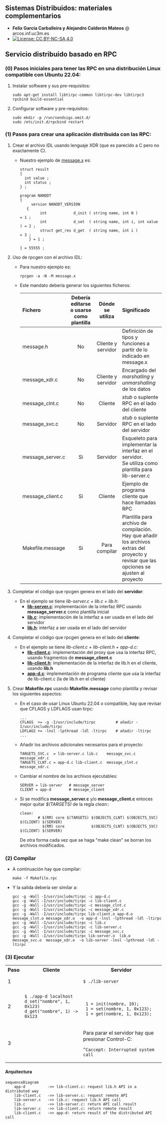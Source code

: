 
## Sistemas Distribuidos: materiales complementarios
+ **Felix García Carballeira y Alejandro Calderón Mateos** @ arcos.inf.uc3m.es
+ [![License: CC BY-NC-SA 4.0](https://img.shields.io/badge/License-CC%20BY--NC--SA%204.0-blue.svg)](https://github.com/acaldero/uc3m_sd/blob/main/LICENSE)


## Servicio distribuido basado en RPC

### (0) Pasos iniciales para tener las RPC en una distribución Linux compatible con Ubuntu 22.04:

  1) Instalar software y sus pre-requisitos:
     ```
     sudo apt-get install libtirpc-common libtirpc-dev libtirpc3  rpcbind build-essential
     ```
  2) Configurar software y pre-requisitos:
     ```
     sudo mkdir -p /run/sendsigs.omit.d/
     sudo /etc/init.d/rpcbind restart
     ```


### (1) Pasos para crear una aplicación distribuida con las RPC:

  1) Crear el archivo IDL usando lenguaje XDR (que es parecido a C pero no exactamente C).
     * Nuestro ejemplo de [message.x](message.x) es:
       ```
       struct result
       {
         int value ;
         int status ;
       } ;
       
       program NANODT
       {
        	version NANODT_VERSION
          {
		        int            d_init ( string name, int N )            = 1 ;
		        int            d_set  ( string name, int i, int value ) = 2 ;
		        struct get_res d_get  ( string name, int i )            = 3 ;
	       } = 1 ;
	       
       } = 55555 ;
       ```

  2) Uso de rpcgen con el archivo IDL:
     * Para nuestro ejemplo es:
       ```
       rpcgen -a -N -M message.x
       ```
     * Este mandato debería generar los siguientes ficheros:

       |    **Fichero**   	| **Debería editarse o usarse como plantilla**     	| **Dónde se utiliza** 	| **Significado**                                                                                                                             	|
       |:----------------	|:------------------------------------------------:	|:--------------------:	|:------------------------------------------------------------------------------------------------------------------------------------------- |
       | message.h        	|                        No                        	| Cliente y servidor   	| Definición de tipos y funciones a partir de lo indicado en message.x                                                                        	|
       | message_xdr.c    	|                        No                        	| Cliente y servidor   	| Encargado del *marshalling* y *unmarshalling* de los datos                                                                                  	|
       | message_clnt.c   	|                        No                        	| Cliente              	| *stub* o suplente RPC en el lado del cliente                                                                                                	|
       | message_svc.c    	|                        No                        	| Servidor             	| *stub* o suplente RPC en el lado del servidor                                                                                               	|
       | message_server.c 	|                        Si                        	| Servidor             	| Esqueleto para implementar la interfaz en el servidor.<br>Se utiliza como plantilla para lib-server.c                                       	|
       | message_client.c 	|                        Si                        	| Cliente              	| Ejemplo de programa cliente que hace llamadas RPC                                                                                           	|
       | Makefile.message 	|                        Si                        	| Para compilar        	| Plantilla para archivo de compilación.<br>Hay que añadir los archivos extras del proyecto y revisar que las opciones se ajusten al proyecto 	|

  3) Completar el código que rpcgen genera en el lado del **servidor**:
     * En el ejemplo se tiene *lib-server.c + lib.c + lib.h*:
       * **[lib-server.c](lib-server.c)**: implementación de la interfaz RPC usando **message_server.c** como plantilla inicial
       * **[lib.c](lib.c)**: implementación de la interfaz a ser usada en el lado del servidor
       * **[lib.h](lib.h)**: interfaz a ser usada en el lado del servidor

  4) Completar el código que rpcgen genera en el lado del **cliente**:
     * En el ejemplo se tiene *lib-client.c + lib-client.h + app-d.c*:
       * **[lib-client.c](lib-client.c)**: implementación del proxy que usa la interfaz RPC, usando fragmentos de **message_client.c**
       * **[lib-client.h](lib-client.h)**: implementación de la interfaz de lib.h en el cliente, usando **lib.h**
       * **[app-d.c](app-d.c)**: implementación de programa cliente que usa la interfaz de lib-client.c (la de lib.h en el cliente)

  5) Crear **Makefile.rpc** usando **Makefile.message** como plantilla y revisar los siguientes aspectos:
     * En el caso de usar Linux Ubuntu 22.04 o compatible, hay que revisar que CFLAGS y LDFLAGS usan tirpc:
       ```
       ...
       CFLAGS  += -g -I/usr/include/tirpc         # añadir -I/usr/include/tirpc
       LDFLAGS += -lnsl -lpthread -ldl -ltirpc    # añadir -ltirpc
       ...
       ```
     * Añadir los archivos adicionales necesarios para el proyecto:
        ```
       TARGETS_SVC.c  = lib-server.c lib.c    message_svc.c  message_xdr.c
       TARGETS_CLNT.c = app-d.c lib-client.c  message_clnt.c message_xdr.c
       ```
     * Cambiar el nombre de los archivos ejecutables:
        ```
       SERVER = lib-server   # message_server
       CLIENT = app-d        # message_client
       ```
     * Si se modifica **message_server.c** y/o **message_client.c** entoces mejor quitar *$(TARGETS)* de la regla *clean:*:
       ```
       clean:
               # $(RM) core $(TARGETS) $(OBJECTS_CLNT) $(OBJECTS_SVC) $(CLIENT) $(SERVER)
                 $(RM) core            $(OBJECTS_CLNT) $(OBJECTS_SVC) $(CLIENT) $(SERVER)
       ```
       De otra forma cada vez que se haga "make clean" se borran los archivos modificados.


### (2) Compilar

* A continuación hay que compilar:
  ```
  make -f Makefile.rpc
  ```

* Y la salida debería ser similar a:
  ```
  gcc -g -Wall -I/usr/include/tirpc -c app-d.c
  gcc -g -Wall -I/usr/include/tirpc -c lib-client.c
  gcc -g -Wall -I/usr/include/tirpc -c message_clnt.c
  gcc -g -Wall -I/usr/include/tirpc -c message_xdr.c
  gcc -g -Wall -I/usr/include/tirpc lib-client.o app-d.o message_clnt.o message_xdr.o  -o app-d -lnsl -lpthread -ldl -ltirpc
  gcc -g -Wall -I/usr/include/tirpc -c lib.c
  gcc -g -Wall -I/usr/include/tirpc -c lib-server.c
  gcc -g -Wall -I/usr/include/tirpc -c message_svc.c
  gcc -g -Wall -I/usr/include/tirpc lib-server.o  lib.o  message_svc.o  message_xdr.o  -o lib-server -lnsl -lpthread -ldl -ltirpc
  ```


### (3) Ejecutar


<html>
<table>
<tr><th>Paso</th><th>Cliente</th><th>Servidor</th></tr>
<tr>
<td>1</td>
<td></td>
<td>

```
$ ./lib-server
```

</td>
</tr>

<tr>
<td>2</td>
<td>

```
$ ./app-d localhost
d_set("nombre", 1, 0x123)
d_get("nombre", 1) -> 0x123
```

</td>
<td>

```

 1 = init(nombre, 10);
 1 = set(nombre, 1, 0x123);
 1 = get(nombre, 1, 0x123);
```

</td>
</tr>

<tr>
<td>3</td>
<td></td>
<td>

Para parar el servidor hay que presionar Control-C:

```
^Caccept: Interrupted system call
```

</td>
</tr>
</table>
</html>


#### Arquitectura

```mermaid
sequenceDiagram
    app-d          ->> lib-client.c: request lib.h API in a distributed way
    lib-client.c   ->> lib-server.c: request remote API
    lib-server.c   ->> lib.c: request lib.h API call
    lib.c          ->> lib-server.c: return API call result
    lib-server.c   ->> lib-client.c: return remote result
    lib-client.c   ->> app-d: return result of the distributed API call
```

